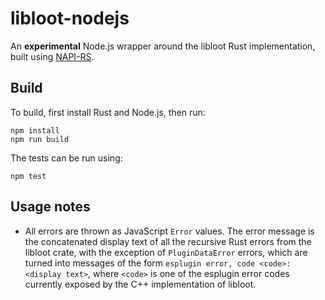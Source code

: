 # libloot-nodejs

An **experimental** Node.js wrapper around the libloot Rust implementation, built using [NAPI-RS](https://napi.rs/docs/concepts/class).

## Build

To build, first install Rust and Node.js, then run:

```
npm install
npm run build
```

The tests can be run using:

```
npm test
```

## Usage notes

- All errors are thrown as JavaScript `Error` values. The error message is the concatenated display text of all the recursive Rust errors from the libloot crate, with the exception of `PluginDataError` errors, which are turned into messages of the form `esplugin error, code <code>: <display text>`, where `<code>` is one of the esplugin error codes currently exposed by the C++ implementation of libloot.
